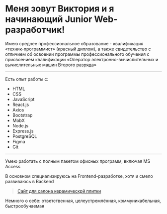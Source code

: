 # Меня зовут Виктория и я начинающий Junior Web-разработчик!
Имею среднее профессиональное образование - квалификация «техник-программист» (красный диплом), а также свидетельство с отличием об освоении программы профессионального обучения с присвоением квалификации «Оператор электронно-вычислительных и вычислительных машин Второго разряда»
___
Есть опыт работы с:
 * HTML
 * CSS
 * JavaScript
 * React.js
 * Axios
 * Bootstrap 
 * MobX
 * Node.js 
 * Express.js
 * PostgreSQL 
 * Figma
 * Git
___
 Умею работать с полным пакетом офисных программ, включая MS Access 

 В основном специализируюсь на Frontend-разработке, хотя и смело развиваюсь в Backend
 > [Cайт для салона керамическрй плитки](https://www.eurotileceramic.ru/)

 Немного о себе: ответственная, целеустремлённая, коммуникабельная, быстрообучаемая
